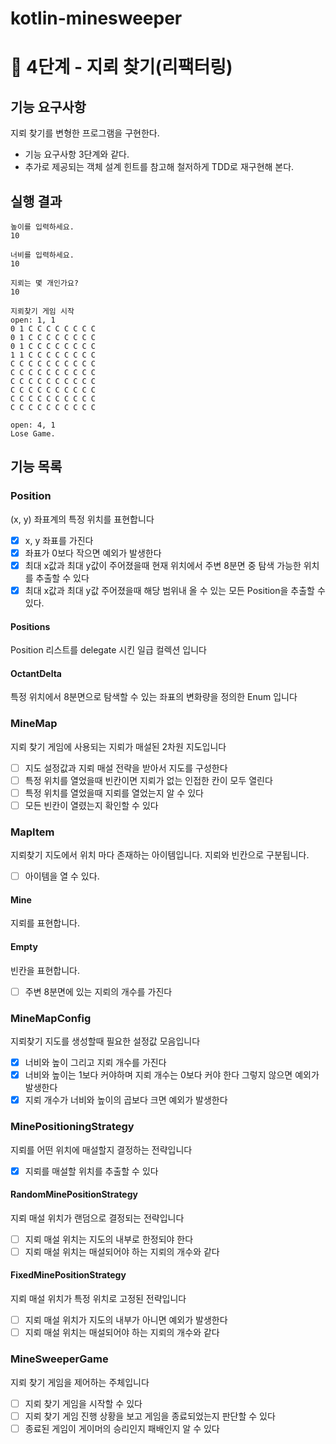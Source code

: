 # kotlin-minesweeper

# 🚀 4단계 - 지뢰 찾기(리팩터링)
## 기능 요구사항
지뢰 찾기를 변형한 프로그램을 구현한다.

- 기능 요구사항 3단계와 같다.
- 추가로 제공되는 객체 설계 힌트를 참고해 철저하게 TDD로 재구현해 본다.

## 실행 결과
```
높이를 입력하세요.
10

너비를 입력하세요.
10

지뢰는 몇 개인가요?
10

지뢰찾기 게임 시작
open: 1, 1
0 1 C C C C C C C C
0 1 C C C C C C C C
0 1 C C C C C C C C
1 1 C C C C C C C C
C C C C C C C C C C
C C C C C C C C C C
C C C C C C C C C C
C C C C C C C C C C
C C C C C C C C C C
C C C C C C C C C C

open: 4, 1
Lose Game.
```

## 기능 목록
### Position
(x, y) 좌표계의 특정 위치를 표현합니다
- [x] x, y 좌표를 가진다
- [x] 좌표가 0보다 작으면 예외가 발생한다
- [x] 최대 x값과 최대 y값이 주어졌을때 현재 위치에서 주변 8분면 중 탐색 가능한 위치를 추출할 수 있다
- [x] 최대 x값과 최대 y값 주어졌을때 해당 범위내 올 수 있는 모든 Position을 추출할 수 있다.

#### Positions
Position 리스트를 delegate 시킨 일급 컬렉션 입니다

#### OctantDelta
특정 위치에서 8분면으로 탐색할 수 있는 좌표의 변화량을 정의한 Enum 입니다

### MineMap
지뢰 찾기 게임에 사용되는 지뢰가 매설된 2차원 지도입니다
- [ ] 지도 설정값과 지뢰 매설 전략을 받아서 지도를 구성한다
- [ ] 특정 위치를 열었을때 빈칸이면 지뢰가 없는 인접한 칸이 모두 열린다
- [ ] 특정 위치를 열었을때 지뢰를 열었는지 알 수 있다
- [ ] 모든 빈칸이 열렸는지 확인할 수 있다

### MapItem
지뢰찾기 지도에서 위치 마다 존재하는 아이템입니다. 지뢰와 빈칸으로 구분됩니다.
- [ ] 아이템을 열 수 있다.
#### Mine
지뢰를 표현합니다.
#### Empty
빈칸을 표현합니다.
- [ ] 주변 8분면에 있는 지뢰의 개수를 가진다

### MineMapConfig
지뢰찾기 지도를 생성할때 필요한 설정값 모음입니다
- [x] 너비와 높이 그리고 지뢰 개수를 가진다
- [x] 너비와 높이는 1보다 커야하며 지뢰 개수는 0보다 커야 한다 그렇지 않으면 예외가 발생한다
- [x] 지뢰 개수가 너비와 높이의 곱보다 크면 예외가 발생한다

### MinePositioningStrategy
지뢰를 어떤 위치에 매설할지 결정하는 전략입니다
- [x] 지뢰를 매설할 위치를 추출할 수 있다

#### RandomMinePositionStrategy
지뢰 매설 위치가 랜덤으로 결정되는 전략입니다
- [ ] 지뢰 매설 위치는 지도의 내부로 한정되야 한다
- [ ] 지뢰 매설 위치는 매설되어야 하는 지뢰의 개수와 같다
#### FixedMinePositionStrategy
지뢰 매설 위치가 특정 위치로 고정된 전략입니다
- [ ] 지뢰 매설 위치가 지도의 내부가 아니면 예외가 발생한다
- [ ] 지뢰 매설 위치는 매설되어야 하는 지뢰의 개수와 같다

### MineSweeperGame
지뢰 찾기 게임을 제어하는 주체입니다
- [ ] 지뢰 찾기 게임을 시작할 수 있다
- [ ] 지뢰 찾기 게임 진행 상황을 보고 게임을 종료되었는지 판단할 수 있다
- [ ] 종료된 게임이 게이머의 승리인지 패배인지 알 수 있다
